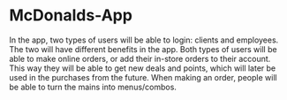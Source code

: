 # McDonalds-App
In the app, two types of users will be able to login: clients and employees. The two will have different benefits in the app.
Both types of users will be able to make online orders, or add their in-store orders to their account. This way they will be able to get new deals and points, which will later be used in the purchases from the future.
When making an order, people will be able to turn the mains into menus/combos.
